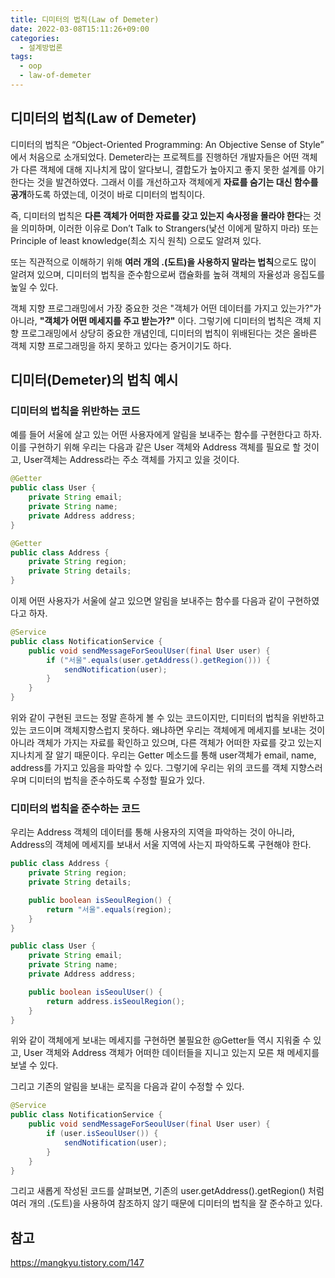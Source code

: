 ```yaml
---
title: 디미터의 법칙(Law of Demeter)
date: 2022-03-08T15:11:26+09:00
categories:
  - 설계방법론
tags: 
  - oop
  - law-of-demeter
---
```


## 디미터의 법칙(Law of Demeter)
디미터의 법칙은 “Object-Oriented Programming: An Objective Sense of Style” 에서 처음으로 소개되었다. Demeter라는 프로젝트를 진행하던 개발자들은 어떤 객체가 다른 객체에 대해 지나치게 많이 알다보니, 결합도가 높아지고 좋지 못한 설계를 야기한다는 것을 발견하였다. 그래서 이를 개선하고자 객체에게 **자료를 숨기는 대신 함수를 공개**하도록 하였는데, 이것이 바로 디미터의 법칙이다.

즉, 디미터의 법칙은 **다른 객체가 어떠한 자료를 갖고 있는지 속사정을 몰라야 한다**는 것을 의미하며, 이러한 이유로 Don’t Talk to Strangers(낯선 이에게 말하지 마라) 또는 Principle of least knowledge(최소 지식 원칙) 으로도 알려져 있다.

또는 직관적으로 이해하기 위해 **여러 개의 .(도트)을 사용하지 말라는 법칙**으로도 많이 알려져 있으며, 디미터의 법칙을 준수함으로써 캡슐화를 높혀 객체의 자율성과 응집도를 높일 수 있다.

객체 지향 프로그래밍에서 가장 중요한 것은 "객체가 어떤 데이터를 가지고 있는가?"가 아니라, **"객체가 어떤 메세지를 주고 받는가?"** 이다. 그렇기에 디미터의 법칙은 객체 지향 프로그래밍에서 상당히 중요한 개념인데, 디미터의 법칙이 위배된다는 것은 올바른 객체 지향 프로그래밍을 하지 못하고 있다는 증거이기도 하다.

## 디미터(Demeter)의 법칙 예시
### 디미터의 법칙을 위반하는 코드
예를 들어 서울에 살고 있는 어떤 사용자에게 알림을 보내주는 함수를 구현한다고 하자. 이를 구현하기 위해 우리는 다음과 같은 User 객체와 Address 객체를 필요로 할 것이고, User객체는 Address라는 주소 객체를 가지고 있을 것이다.

```java
@Getter
public class User {
    private String email;
    private String name;
    private Address address;
}

@Getter
public class Address {
    private String region;
    private String details;
}
```

이제 어떤 사용자가 서울에 살고 있으면 알림을 보내주는 함수를 다음과 같이 구현하였다고 하자.

```java
@Service
public class NotificationService {
    public void sendMessageForSeoulUser(final User user) {
        if ("서울".equals(user.getAddress().getRegion())) {
            sendNotification(user);
        }
    }
}
```

위와 같이 구현된 코드는 정말 흔하게 볼 수 있는 코드이지만, 디미터의 법칙을 위반하고 있는 코드이며 객체지향스럽지 못하다. 왜냐하면 우리는 객체에게 메세지를 보내는 것이 아니라 객체가 가지는 자료를 확인하고 있으며, 다른 객체가 어떠한 자료를 갖고 있는지 지나치게 잘 알기 때문이다. 우리는 Getter 메소드를 통해 user객체가 email, name, address를 가지고 있음을 파악할 수 있다. 그렇기에 우리는 위의 코드를 객체 지향스러우며 디미터의 법칙을 준수하도록 수정할 필요가 있다.

### 디미터의 법칙을 준수하는 코드

우리는 Address 객체의 데이터를 통해 사용자의 지역을 파악하는 것이 아니라, Address의 객체에 메세지를 보내서 서울 지역에 사는지 파악하도록 구현해야 한다.

```java
public class Address {
    private String region;
    private String details;

    public boolean isSeoulRegion() {
        return "서울".equals(region);
    }
}

public class User {
    private String email;
    private String name;
    private Address address;

    public boolean isSeoulUser() {
        return address.isSeoulRegion();
    }
}
```

위와 같이 객체에게 보내는 메세지를 구현하면 불필요한 @Getter들 역시 지워줄 수 있고, User 객체와 Address 객체가 어떠한 데이터들을 지니고 있는지 모른 채 메세지를 보낼 수 있다.

그리고 기존의 알림을 보내는 로직을 다음과 같이 수정할 수 있다. 

```java
@Service
public class NotificationService {
    public void sendMessageForSeoulUser(final User user) {
        if (user.isSeoulUser()) {
            sendNotification(user);
        }
    }
}
```

그리고 새롭게 작성된 코드를 살펴보면, 기존의 user.getAddress().getRegion() 처럼 여러 개의 .(도트)을 사용하여 참조하지 않기 때문에 디미터의 법칙을 잘 준수하고 있다.

## 참고
https://mangkyu.tistory.com/147
